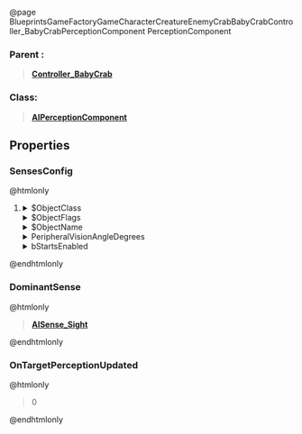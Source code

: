 @page BlueprintsGameFactoryGameCharacterCreatureEnemyCrabBabyCrabController_BabyCrabPerceptionComponent PerceptionComponent
### Parent :
<b><a href="_blueprints_game_factory_game_character_creature_enemy_crab_baby_crab_controller__baby_crab.html"><blockquote>Controller_BabyCrab</blockquote></a></b>
### Class:
<b><a href="_class_script_a_i_perception_component.html"><blockquote>AIPerceptionComponent</blockquote></a></b>
## Properties
### SensesConfig
@htmlonly
<ol>
<li>
<details>
 <summary>$ObjectClass</summary>
<b><a href="_class_script_a_i_sense_config__sight.html"><blockquote>AISenseConfig_Sight</blockquote></a></b>
</details>
<details>
 <summary>$ObjectFlags</summary>
<blockquote>2621473</blockquote>
</details>
<details>
 <summary>$ObjectName</summary>
<blockquote>AISenseConfig_Sight_0</blockquote>
</details>
<details>
 <summary>PeripheralVisionAngleDegrees</summary>
<blockquote>179</blockquote>
</details>
<details>
 <summary>bStartsEnabled</summary>
<blockquote>False</blockquote>
</details>
</li>
</ol>
@endhtmlonly

### DominantSense
@htmlonly
<b><a href="_class_script_a_i_sense__sight.html"><blockquote>AISense_Sight</blockquote></a></b>
@endhtmlonly

### OnTargetPerceptionUpdated
@htmlonly
<blockquote>0</blockquote>
@endhtmlonly

